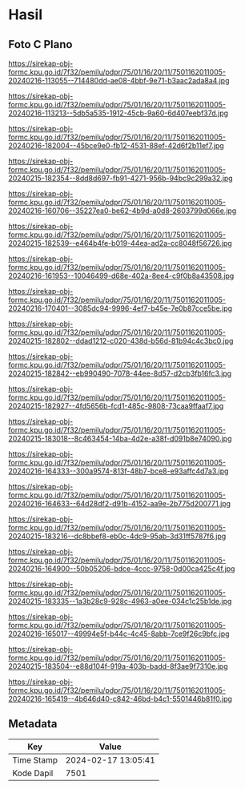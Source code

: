# Hasil

## Foto C Plano

https://sirekap-obj-formc.kpu.go.id/7f32/pemilu/pdpr/75/01/16/20/11/7501162011005-20240216-113055--714480dd-ae08-4bbf-9e71-b3aac2ada8a4.jpg

https://sirekap-obj-formc.kpu.go.id/7f32/pemilu/pdpr/75/01/16/20/11/7501162011005-20240216-113213--5db5a535-1912-45cb-9a60-6d407eebf37d.jpg

https://sirekap-obj-formc.kpu.go.id/7f32/pemilu/pdpr/75/01/16/20/11/7501162011005-20240216-182004--45bce9e0-fb12-4531-88ef-42d6f2b11ef7.jpg

https://sirekap-obj-formc.kpu.go.id/7f32/pemilu/pdpr/75/01/16/20/11/7501162011005-20240215-182354--8dd8d697-fb91-4271-956b-94bc9c299a32.jpg

https://sirekap-obj-formc.kpu.go.id/7f32/pemilu/pdpr/75/01/16/20/11/7501162011005-20240216-160706--35227ea0-be62-4b9d-a0d8-2603799d066e.jpg

https://sirekap-obj-formc.kpu.go.id/7f32/pemilu/pdpr/75/01/16/20/11/7501162011005-20240215-182539--e464b4fe-b019-44ea-ad2a-cc8048f56726.jpg

https://sirekap-obj-formc.kpu.go.id/7f32/pemilu/pdpr/75/01/16/20/11/7501162011005-20240216-161953--10046499-d68e-402a-8ee4-c9f0b8a43508.jpg

https://sirekap-obj-formc.kpu.go.id/7f32/pemilu/pdpr/75/01/16/20/11/7501162011005-20240216-170401--3085dc94-9996-4ef7-b45e-7e0b87cce5be.jpg

https://sirekap-obj-formc.kpu.go.id/7f32/pemilu/pdpr/75/01/16/20/11/7501162011005-20240215-182802--ddad1212-c020-438d-b56d-81b94c4c3bc0.jpg

https://sirekap-obj-formc.kpu.go.id/7f32/pemilu/pdpr/75/01/16/20/11/7501162011005-20240215-182842--eb990490-7078-44ee-8d57-d2cb3fb16fc3.jpg

https://sirekap-obj-formc.kpu.go.id/7f32/pemilu/pdpr/75/01/16/20/11/7501162011005-20240215-182927--4fd5656b-fcd1-485c-9808-73caa9ffaaf7.jpg

https://sirekap-obj-formc.kpu.go.id/7f32/pemilu/pdpr/75/01/16/20/11/7501162011005-20240215-183018--8c463454-14ba-4d2e-a38f-d091b8e74090.jpg

https://sirekap-obj-formc.kpu.go.id/7f32/pemilu/pdpr/75/01/16/20/11/7501162011005-20240216-164333--300a9574-813f-48b7-bce8-e93affc4d7a3.jpg

https://sirekap-obj-formc.kpu.go.id/7f32/pemilu/pdpr/75/01/16/20/11/7501162011005-20240216-164633--64d28df2-d91b-4152-aa9e-2b775d200771.jpg

https://sirekap-obj-formc.kpu.go.id/7f32/pemilu/pdpr/75/01/16/20/11/7501162011005-20240215-183216--dc8bbef8-eb0c-4dc9-95ab-3d31ff5787f6.jpg

https://sirekap-obj-formc.kpu.go.id/7f32/pemilu/pdpr/75/01/16/20/11/7501162011005-20240216-164900--50b05206-bdce-4ccc-9758-0d00ca425c4f.jpg

https://sirekap-obj-formc.kpu.go.id/7f32/pemilu/pdpr/75/01/16/20/11/7501162011005-20240215-183335--1a3b28c9-928c-4963-a0ee-034c1c25b1de.jpg

https://sirekap-obj-formc.kpu.go.id/7f32/pemilu/pdpr/75/01/16/20/11/7501162011005-20240216-165017--49994e5f-b44c-4c45-8abb-7ce9f26c9bfc.jpg

https://sirekap-obj-formc.kpu.go.id/7f32/pemilu/pdpr/75/01/16/20/11/7501162011005-20240215-183504--e88d104f-919a-403b-badd-8f3ae9f7310e.jpg

https://sirekap-obj-formc.kpu.go.id/7f32/pemilu/pdpr/75/01/16/20/11/7501162011005-20240216-165419--4b646d40-c842-46bd-b4c1-5501446b81f0.jpg


## Metadata

| Key        | Value               |
| ---------- | ------------------- |
| Time Stamp | 2024-02-17 13:05:41 |
| Kode Dapil | 7501                |



